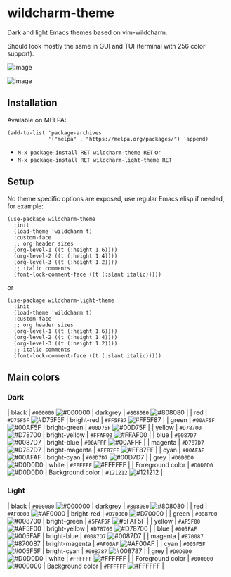 # wildcharm-theme

Dark and light Emacs themes based on vim-wildcharm.

Should look mostly the same in GUI and TUI (terminal with 256 color support).

![image](https://github.com/habamax/wildcharm-theme/assets/234774/e47c5a49-c673-42d6-b466-a5a6ba36abbb)

![image](https://github.com/habamax/wildcharm-theme/assets/234774/3cee61e0-c416-4da5-b5ce-bc4ea747335d)


## Installation

Available on MELPA:

```
(add-to-list 'package-archives
             '("melpa" . "https://melpa.org/packages/") 'append)
```

- `M-x package-install RET wildcharm-theme RET` or
- `M-x package-install RET wildcharm-light-theme RET`


## Setup

No theme specific options are exposed, use regular Emacs elisp if needed, for example:

```
(use-package wildcharm-theme
  :init
  (load-theme 'wildcharm t)
  :custom-face
  ;; org header sizes
  (org-level-1 ((t (:height 1.6))))
  (org-level-2 ((t (:height 1.4))))
  (org-level-3 ((t (:height 1.2))))
  ;; italic comments
  (font-lock-comment-face ((t (:slant italic)))))
```

or

```
(use-package wildcharm-light-theme
  :init
  (load-theme 'wildcharm t)
  :custom-face
  ;; org header sizes
  (org-level-1 ((t (:height 1.6))))
  (org-level-2 ((t (:height 1.4))))
  (org-level-3 ((t (:height 1.2))))
  ;; italic comments
  (font-lock-comment-face ((t (:slant italic)))))
```

## Main colors

### Dark

| black            | `#000000` ![#000000][0] | darkgrey         | `#808080` ![#808080][8]  |
| red              | `#D75F5F` ![#D75F5F][1] | bright-red       | `#FF5F87` ![#FF5F87][9]  |
| green            | `#00AF5F` ![#00AF5F][2] | bright-green     | `#00D75F` ![#00D75F][10] |
| yellow           | `#D78700` ![#D78700][3] | bright-yellow    | `#FFAF00` ![#FFAF00][11] |
| blue             | `#0087D7` ![#0087D7][4] | bright-blue      | `#00AFFF` ![#00AFFF][12] |
| magenta          | `#D787D7` ![#D787D7][5] | bright-magenta   | `#FF87FF` ![#FF87FF][13] |
| cyan             | `#00AFAF` ![#00AFAF][6] | bright-cyan      | `#00D7D7` ![#00D7D7][14] |
| grey             | `#D0D0D0` ![#D0D0D0][7] | white            | `#FFFFFF` ![#FFFFFF][15] |
| Foreground color | `#D0D0D0` ![#D0D0D0][7] | Background color | `#121212` ![#121212][16] |


### Light

| black            | `#000000` ![#000000][0]  | darkgrey         | `#808080` ![#808080][8]  |
| red              | `#AF0000` ![#AF0000][17] | bright-red       | `#D70000` ![#D70000][23] |
| green            | `#008700` ![#008700][18] | bright-green     | `#5FAF5F` ![#5FAF5F][24] |
| yellow           | `#AF5F00` ![#AF5F00][19] | bright-yellow    | `#D78700` ![#D78700][3]  |
| blue             | `#005FAF` ![#005FAF][20] | bright-blue      | `#0087D7` ![#0087D7][4]  |
| magenta          | `#870087` ![#870087][21] | bright-magenta   | `#AF00AF` ![#AF00AF][25] |
| cyan             | `#005F5F` ![#005F5F][22] | bright-cyan      | `#008787` ![#008787][26] |
| grey             | `#D0D0D0` ![#D0D0D0][7]  | white            | `#FFFFFF` ![#FFFFFF][15] |
| Foreground color | `#000000` ![#000000][0]  | Background color | `#FFFFFF` ![#FFFFFF][15] |


[0]: https://github.com/habamax/wildcharm-theme/assets/234774/1438b0cb-0dc7-483e-91ab-95be90b69bf1
[1]: https://github.com/habamax/wildcharm-theme/assets/234774/bf362c5e-99f1-4b07-a222-52efe382b3ab
[2]: https://github.com/habamax/wildcharm-theme/assets/234774/17a1d391-667c-4d79-b55d-627be6c67aa0
[3]: https://github.com/habamax/wildcharm-theme/assets/234774/22f46f5b-5b9c-4183-a9af-2591a2b5dab4
[4]: https://github.com/habamax/wildcharm-theme/assets/234774/ff5b881d-deb0-412e-a511-c22b79d6acc7
[5]: https://github.com/habamax/wildcharm-theme/assets/234774/9c8f8edc-aeb2-414a-ab5d-d54fabe471bb
[6]: https://github.com/habamax/wildcharm-theme/assets/234774/3d2e73a6-21f2-41fe-b7ae-710fc94ca734
[7]: https://github.com/habamax/wildcharm-theme/assets/234774/763bb4e1-e730-4637-80e8-d68bab7e52d7
[8]: https://github.com/habamax/wildcharm-theme/assets/234774/22eeff2d-1874-4c2f-b1a2-efe45e2fd322
[9]: https://github.com/habamax/wildcharm-theme/assets/234774/0f950b80-f096-4ff4-b5cf-465817bc9c44
[10]: https://github.com/habamax/wildcharm-theme/assets/234774/2e36f6e0-757c-4fb5-a34d-2658993a1103
[11]: https://github.com/habamax/wildcharm-theme/assets/234774/4c13093d-ba33-46d3-982d-458f3ad3c809
[12]: https://github.com/habamax/wildcharm-theme/assets/234774/b65473ab-0545-49f2-af43-8e06f20a9d6b
[13]: https://github.com/habamax/wildcharm-theme/assets/234774/07a25815-31a3-47c7-bf0c-7a24af50238c
[14]: https://github.com/habamax/wildcharm-theme/assets/234774/b01c7f57-1885-47d4-8eac-67e63fa5707c
[15]: https://github.com/habamax/wildcharm-theme/assets/234774/63a9613d-58de-4c80-9a3a-9c7211f3cd60
[16]: https://github.com/habamax/wildcharm-theme/assets/234774/b611a28a-d7bd-496a-bd8f-a7dc3655b2ba
[17]: https://github.com/habamax/wildcharm-theme/assets/234774/3a4da6b7-3771-44d9-b357-ae52616a385b
[18]: https://github.com/habamax/wildcharm-theme/assets/234774/00a11d33-fc0f-4f66-825f-f835928abcf8
[19]: https://github.com/habamax/wildcharm-theme/assets/234774/5467bc6d-f2aa-4a95-a3fe-041417560bba
[20]: https://github.com/habamax/wildcharm-theme/assets/234774/8afd7d26-ffe2-481e-b727-b50c73548cd4
[21]: https://github.com/habamax/wildcharm-theme/assets/234774/6b7fdebd-74fa-4925-89c1-4dc24247496d
[22]: https://github.com/habamax/wildcharm-theme/assets/234774/9a2a1628-d5ab-4099-8bcb-d3a8dd41d541
[23]: https://github.com/habamax/wildcharm-theme/assets/234774/40f67a14-c861-489e-8416-98ec0affbb95
[24]: https://github.com/habamax/wildcharm-theme/assets/234774/60d85b3c-3a8f-4f85-b8f0-54664077d53e
[25]: https://github.com/habamax/wildcharm-theme/assets/234774/161f6e9b-d2d4-44f8-bab5-3fe06da1c2bb
[26]: https://github.com/habamax/wildcharm-theme/assets/234774/3cfc3fe4-df7e-4f74-8fd8-6d9a50f7348d
